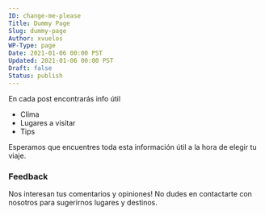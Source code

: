 ```yaml
---
ID: change-me-please
Title: Dummy Page
Slug: dummy-page
Author: xvuelos
WP-Type: page
Date: 2021-01-06 00:00 PST
Updated: 2021-01-06 00:00 PST
Draft: false
Status: publish
---
```


En cada post encontrarás info útil

- Clima
- Lugares a visitar
- Tips

Esperamos que encuentres toda esta información útil a la hora de elegir tu viaje.

### Feedback

Nos interesan tus comentarios y opiniones! No dudes en contactarte con nosotros para sugerirnos lugares y destinos.
